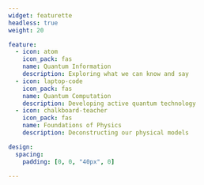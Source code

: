 ```yaml
---
widget: featurette
headless: true
weight: 20

feature:
  - icon: atom
    icon_pack: fas
    name: Quantum Information
    description: Exploring what we can know and say
  - icon: laptop-code
    icon_pack: fas
    name: Quantum Computation
    description: Developing active quantum technology
  - icon: chalkboard-teacher
    icon_pack: fas
    name: Foundations of Physics
    description: Deconstructing our physical models

design:
  spacing:
    padding: [0, 0, "40px", 0]

---
```


